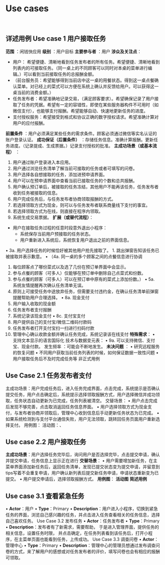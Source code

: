 ﻿# Use cases

﻿

## 详述用例 Use case 1 用户接取任务
**范围** ：闲钱快应用
**级别** ：用户目标
**主要参与者** ：用户
**涉众及关注点**：

- 用户： 希望便捷、清晰地看到任务发布者的所有任务。希望便捷、清晰地看到列表内的可接取任务。（同一桌上的不同顾客可以同时对本桌的菜单进行编辑。）可以看到当前接取任务的总报酬金额。
- （前台服务员：希望能够得到当前店中这一桌的用餐状态。得到这一桌点餐确认菜单。对已经上的菜式可以方便在系统上确认并反馈给用户。可以获得这一桌当前的消费金额。）
- 任务发布者：希望准确地记录交易，（满足顾客要求）。希望确保记录了用户接取了任务的凭据。希望有一定的容错性，即使在某些服务器构件不可用时（如微信支付），也能够支付报酬。希望能够自动、快速地更新任务的进度。
- 支付授权服务：希望接受到格式和协议正确的数字授权请求。希望准确计算对用户的应付报酬。

**前置条件** ：用户必须满足某些任务的需求条件。顾客必须通过微信等实名认证的账户登录认证。
**成功保证（后置条件）** ：存储任务信息。准确计算报酬。更新任务进度。（记录提成、生成票据。）记录支付授权的批准。
**主成功场景（或基本流程）** ：
1. 用户通过账户登录进入本应用。
2. 用户通过浏览任务清单了解当前可接取的任务或者可填写的问卷。
3. 用户选择各自想接取的任务，添加进预申请界面。
4. 用户可以在预申请界面中查看当前已接取任务的个数和总共报酬。
5. 用户确认预订单后，被接取的任务冻结，其他用户不能再该任务，任务发布者收到任务被接取的信息。
6. 用户完成任务后，与任务发布者协商领取报酬的方式。
7. 若选择领取方式为现金，则可以与任务发布者联系商量线下支付的事宜。
8. 若选择领取方式为在线，则直接在程序内领取。
9. 系统生成交易票据。
**扩展（或替代流程）**：
- 用户在接取任务过程的任意时段意外退出小程序：
  - 系统保存当前用户预接取的任务状态。
  - 用户重新进入系统后，系统恢复用户退出之前的界面信息。
 
•	3a. 用户选择任务的时候恰好被其他用户抢先接取了。
    1.	跳出弹窗告知该任务已被接取并表示歉意。
•	（4a. 同一桌的多个顾客之间的点餐信息进行协调
1.	每位顾客点了哪份菜式以及选了几份在预订单界面中会显示。
2.	参与点餐的顾客（可多人）仅能够在预订单中删除自己点菜式和份数。
3.	参与点餐的顾客（可多人）可以在预订单中原有的菜式上添加份数。）
•	5a. 系统友情提醒再次确认任务清单无误。
1.	原则上可接受任务中途放弃任务，但需要支付违约金，在确认任务清单前弹窗提醒帮助用户合理选择。
•	8a. 现金支付
1.	用户输入收取的现金额
2.	任务发布者支付报酬
3.	系统记录该现金支付
•	8c. 支付宝支付
1.	用户提供自己的支付宝/微信二维码付款码
2.	任务发布者打开支付宝扫一扫进行扫码付款
3.	管理中心确认收款金额并确认任务完成，系统记录该在线支付
**特殊需求**：
•	支持文本显示的语言国际化
技术与数据变元表：
•	9a. 可以支持微信、支付宝、现金付款。
发生频率 ：可能会不断地发生。
**未决问题** ：
•	研究远程服务的恢复问题
•	不同用户获取当前任务列表的时候，如何保证数据一致性问题
•	用户接取任务后不及时完成任务等
非正式用例
## Use Case 2.1 任务发布者支付
主成功场景：用户完成任务后，进入任务完成界面，点击完成，系统提示是否确认提交任务，用户点击确定后，系统提示选择领取报酬方式，用户选择微信并成功领取，任务状态自动更新为已完成，任务列表被清空。
交替场景：
•	用户点击完成后发现不够完善，点击取消返回任务信息界面。
•	用户选择领取方式为现金支付，与发布者协商并领取后，管理中心收到信息后手动更新任务状态为已完成。
•	如果系统检测到与支付平台通信失败，用户无法领取，跳转回任务页面用户重新选择支付。
用例图：
活动图：、
## Use case 2.2 用户接取任务
**主成功场景**：用户选择任务完毕后，询问用户是否选择完毕，点击提交申请，确认并提交申请，任务信息上显示正在进行
**交替场景**：
•	用户需要增加新任务，在主菜单界面添加新任务后，返回任务清单，发现已提交状态变为提交申请，并留意到tips写着不会重复申请，用户确认新列表后提交新任务申请，申请状态重新变为已提交。
•	用户提交申请后，选择领取报酬方式。
**用例图**：
**活动图**
**简述用例**
## Use case 3.1 查看紧急任务
•	**Actor**：用户
•	**Type**：Primary
•	**Description**：用户进入小程序，切换到紧急任务的界面，浏览自己感兴趣的任务，并点击进入任务查看相关的任务信息，选择自己喜欢任务。
Use Case 3.2 发布任务
•	**Actor**：任务发布者
•	**Type**：Primary
•	**Description**：发布者有了新需求，需要帮助， 于是进入管理界面，提供任务的相关信息，设置任务时限， 并点击确定，在任务列表看到该任务后，打开小程序，在主菜单页面也能看到任务，上传成功。
Use Case 3.3 调查问卷
•	**Actor**：管理中心
•	**Type**：Primary
•	**Description**：管理中心的管理员想通过发布调查问卷的方式，来了解用户的感想或对任务发布者的评价，填写问卷也会有相应的报酬可领取。




